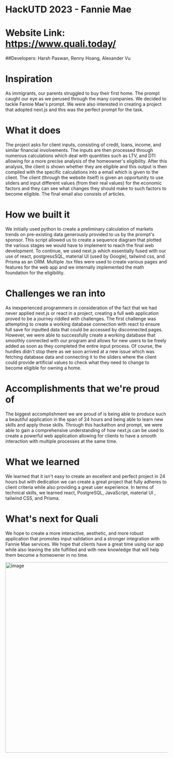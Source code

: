 # HackUTD 2023 - Fannie Mae 

# Website Link: https://www.quali.today/
##Developers: Harsh Paswan, Renny Hoang, Alexander Vu

# Inspiration
As immigrants, our parents struggled to buy their first home. The prompt caught our eye as we perused through the many companies. We decided to tackle Fannie Mae's prompt. We were also interested in creating a project that adopted next.js and this was the perfect prompt for the task.

# What it does
The project asks for client inputs, consisting of credit, loans, income, and similar financial involvements. The inputs are then processed through numerous calculations which deal with quantities such as LTV, and DTI allowing for a more precise analysis of the homeowner's eligibility. After this analysis, the client is shown whether they are eligible and this output is then compiled with the specific calculations into a email which is given to the client. The client (through the website itself) is given an opportunity to use sliders and input different values (from their real values) for the economic factors and they can see what changes they should make to such factors to become eligible. The final email also consists of articles.

# How we built it
We initially used python to create a preliminary calculation of markets trends on pre-existing data generously provided to us by the prompt's sponsor. This script allowed us to create a sequence diagram that plotted the various stages we would have to implement to reach the final web development. To continue, we used next.js which essentially fused with our use of react, postgressSQL, material UI (used by Google), tailwind css, and Prisma as an ORM. Multiple .tsx files were used to create various pages and features for the web app and we internally implemented the math foundation for the eligibility.

# Challenges we ran into
As inexperienced programmers in consideration of the fact that we had never applied next.js or react in a project, creating a full web application proved to be a journey riddled with challenges. The first challenge was attempting to create a working database connection with react to ensure full save for inputted data that could be accessed by disconnected pages. However, we were able to successfully create a working database that smoothly connected with our program and allows for new users to be freely added as soon as they completed the entire input process. Of course, the hurdles didn't stop there as we soon arrived at a new issue which was fetching database data and connecting it to the sliders where the client could provide artificial values to check what they need to change to become eligible for owning a home.

# Accomplishments that we're proud of
The biggest accomplishment we are proud of is being able to produce such a beautiful application in the span of 24 hours and being able to learn new skills and apply those skills. Through this hackathon and prompt, we were able to gain a comprehensive understanding of how next.js can be used to create a powerful web application allowing for clients to have a smooth interaction with multiple processes at the same time.

# What we learned
We learned that it isn't easy to create an excellent and perfect project in 24 hours but with dedication we can create a great project that fully adheres to client criteria while also providing a great user experience. In terms of technical skills, we learned react, PostgreSQL, JavaScript, material UI , tailwind CSS, and Prisma.

# What's next for Quali
We hope to create a more interactive, aesthetic, and more robust application that promotes input validation and a stronger integration with Fannie Mae services. We hope that clients have a great time using our app while also leaving the site fulfilled and with new knowledge that will help them become a homeowner in no time.


<img width="592" alt="image" src="https://github.com/rennyhoang/hackutd-fannie-mae/assets/58799329/e09bff5d-504a-4617-b204-0a8fd97738f2">
